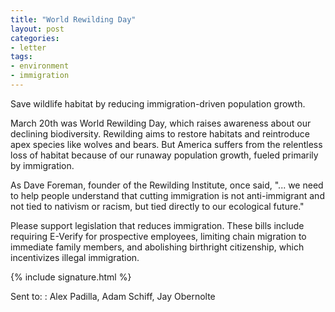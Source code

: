 ```yaml
---
title: "World Rewilding Day"
layout: post
categories:
- letter
tags:
- environment
- immigration
---
```


Save wildlife habitat by reducing immigration-driven population growth.

March 20th was World Rewilding Day, which raises awareness about our declining biodiversity. Rewilding aims to restore habitats and reintroduce apex species like wolves and bears. But America suffers from the relentless loss of habitat because of our runaway population growth, fueled primarily by immigration.

As Dave Foreman, founder of the Rewilding Institute, once said, "... we need to help people understand that cutting immigration is not anti-immigrant and not tied to nativism or racism, but tied directly to our ecological future."

Please support legislation that reduces immigration. These bills include requiring E-Verify for prospective employees, limiting chain migration to immediate family members, and abolishing birthright citizenship, which incentivizes illegal immigration.

{% include signature.html %}

Sent to:
: Alex Padilla, Adam Schiff, Jay Obernolte
